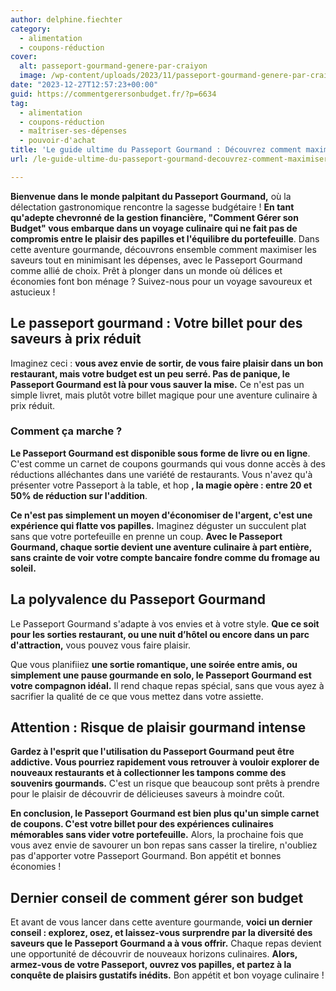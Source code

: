 ```yaml
---
author: delphine.fiechter
category:
  - alimentation
  - coupons-réduction
cover:
  alt: passeport-gourmand-genere-par-craiyon
  image: /wp-content/uploads/2023/11/passeport-gourmand-genere-par-craiyon-2.png
date: "2023-12-27T12:57:23+00:00"
guid: https://commentgerersonbudget.fr/?p=6634
tag:
  - alimentation
  - coupons-réduction
  - maîtriser-ses-dépenses
  - pouvoir-d'achat
title: 'Le guide ultime du Passeport Gourmand : Découvrez comment maximiser les saveurs tout en optimisant votre budget'
url: /le-guide-ultime-du-passeport-gourmand-decouvrez-comment-maximiser-les-saveurs-tout-en-optimisant-votre-budget/

---
```

**Bienvenue dans le monde palpitant du Passeport Gourmand,** où la délectation gastronomique rencontre la sagesse budgétaire ! **En tant qu'adepte chevronné de la gestion financière, "Comment Gérer son Budget" vous embarque dans un voyage culinaire qui ne fait pas de compromis entre le plaisir des papilles et l'équilibre du portefeuille**. Dans cette aventure gourmande, découvrons ensemble comment maximiser les saveurs tout en minimisant les dépenses, avec le Passeport Gourmand comme allié de choix. Prêt à plonger dans un monde où délices et économies font bon ménage ? Suivez-nous pour un voyage savoureux et astucieux !

## **Le passeport gourmand : Votre billet pour des saveurs à prix réduit**

Imaginez ceci : **vous avez envie de sortir, de vous faire plaisir dans un bon restaurant, mais votre budget est un peu serré. Pas de panique, le Passeport Gourmand est là pour vous sauver la mise.** Ce n'est pas un simple livret, mais plutôt votre billet magique pour une aventure culinaire à prix réduit.

### **Comment ça marche ?**

**Le Passeport Gourmand est disponible sous forme de livre ou en ligne**. C'est comme un carnet de coupons gourmands qui vous donne accès à des réductions alléchantes dans une variété de restaurants. Vous n'avez qu'à présenter votre Passeport à la table, et hop **, la magie opère : entre 20 et 50% de réduction sur l'addition**.

**Ce n'est pas simplement un moyen d'économiser de l'argent, c'est une expérience qui flatte vos papilles.** Imaginez déguster un succulent plat sans que votre portefeuille en prenne un coup. **Avec le Passeport Gourmand, chaque sortie devient une aventure culinaire à part entière, sans crainte de voir votre compte bancaire fondre comme du fromage au soleil.**

## **La polyvalence du Passeport Gourmand**

Le Passeport Gourmand s'adapte à vos envies et à votre style. **Que ce soit pour les sorties restaurant, ou une nuit d’hôtel ou encore dans un parc d'attraction,** vous pouvez vous faire plaisir.

Que vous planifiiez **une sortie romantique, une soirée entre amis, ou simplement une pause gourmande en solo, le Passeport Gourmand est votre compagnon idéal.** Il rend chaque repas spécial, sans que vous ayez à sacrifier la qualité de ce que vous mettez dans votre assiette.

## **Attention : Risque de plaisir gourmand intense**

**Gardez à l'esprit que l'utilisation du Passeport Gourmand peut être addictive. Vous pourriez rapidement vous retrouver à vouloir explorer de nouveaux restaurants et à collectionner les tampons comme des souvenirs gourmands.** C'est un risque que beaucoup sont prêts à prendre pour le plaisir de découvrir de délicieuses saveurs à moindre coût.

**En conclusion, le Passeport Gourmand est bien plus qu'un simple carnet de coupons. C'est votre billet pour des expériences culinaires mémorables sans vider votre portefeuille.** Alors, la prochaine fois que vous avez envie de savourer un bon repas sans casser la tirelire, n'oubliez pas d'apporter votre Passeport Gourmand. Bon appétit et bonnes économies !

## **Dernier conseil de comment gérer son budget**

Et avant de vous lancer dans cette aventure gourmande, **voici un dernier conseil : explorez, osez, et laissez-vous surprendre par la diversité des saveurs que le Passeport Gourmand a à vous offrir.** Chaque repas devient une opportunité de découvrir de nouveaux horizons culinaires. **Alors, armez-vous de votre Passeport, ouvrez vos papilles, et partez à la conquête de plaisirs gustatifs inédits.** Bon appétit et bon voyage culinaire !
